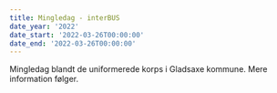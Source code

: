 ```yaml
---
title: Mingledag - interBUS
date_year: '2022'
date_start: '2022-03-26T00:00:00'
date_end: '2022-03-26T00:00:00'
---
```

Mingledag blandt de uniformerede korps i Gladsaxe kommune. Mere information følger.
